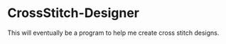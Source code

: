 CrossStitch-Designer
====================

This will eventually be a program to help me create cross stitch designs. 
